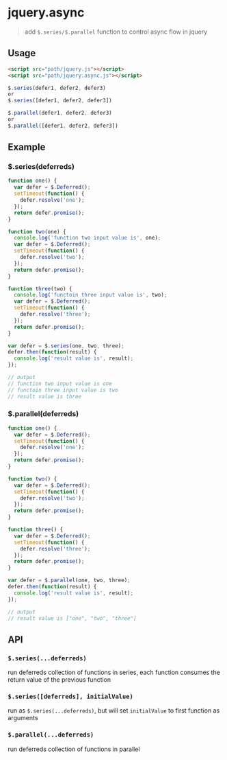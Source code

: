 # jquery.async
> add `$.series/$.parallel` function to control async flow in jquery

## Usage

```html
<script src="path/jquery.js"></script>
<script src="path/jquery.async.js"></script>
```

```js
$.series(defer1, defer2, defer3)
or
$.series([defer1, defer2, defer3])

$.parallel(defer1, defer2, defer3)
or
$.parallel([defer1, defer2, defer3])
```

## Example

### $.series(deferreds)

```js
function one() {
  var defer = $.Deferred();
  setTimeout(function() {
    defer.resolve('one');
  });
  return defer.promise();
}

function two(one) {
  console.log('function two input value is', one);
  var defer = $.Deferred();
  setTimeout(function() {
    defer.resolve('two');
  });
  return defer.promise();
}

function three(two) {
  console.log('functoin three input value is', two);
  var defer = $.Deferred();
  setTimeout(function() {
    defer.resolve('three');
  });
  return defer.promise();
}

var defer = $.series(one, two, three);
defer.then(function(result) {
  console.log('result value is', result);
});

// output
// function two input value is one
// functoin three input value is two
// result value is three
```
### $.parallel(deferreds)

```js
function one() {
  var defer = $.Deferred();
  setTimeout(function() {
    defer.resolve('one');
  });
  return defer.promise();
}

function two() {
  var defer = $.Deferred();
  setTimeout(function() {
    defer.resolve('two');
  });
  return defer.promise();
}

function three() {
  var defer = $.Deferred();
  setTimeout(function() {
    defer.resolve('three');
  });
  return defer.promise();
}

var defer = $.parallel(one, two, three);
defer.then(function(result) {
  console.log('result value is', result);
});

// output
// result value is ["one", "two", "three"]
```

## API
### `$.series(...deferreds)`

run deferreds collection of functions in series, each function consumes the return value of the previous function

### `$.series([deferreds], initialValue)`

run as `$.series(...deferreds)`, but will set `initialValue` to first function as arguments

### `$.parallel(...deferreds)`

run deferreds collection of functions in parallel
